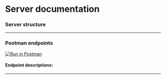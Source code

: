 # Server documentation

### Server structure

***

### Postman endpoints

[![Run in Postman](https://run.pstmn.io/button.svg)](https://app.getpostman.com/run-collection/9752892a1bb7a06b7994)

#### Endpoint descriptions:

***

